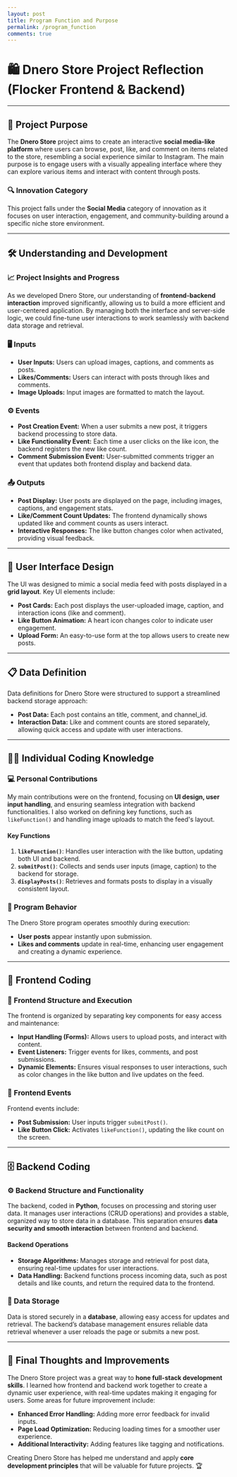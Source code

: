 ```yaml
---
layout: post
title: Program Function and Purpose
permalink: /program_function
comments: true
---
```


# 🛍️ Dnero Store Project Reflection (Flocker Frontend & Backend)

---

## 🎯 Project Purpose

The **Dnero Store** project aims to create an interactive **social media-like platform** where users can browse, post, like, and comment on items related to the store, resembling a social experience similar to Instagram. The main purpose is to engage users with a visually appealing interface where they can explore various items and interact with content through posts.

### 🔍 Innovation Category
This project falls under the **Social Media** category of innovation as it focuses on user interaction, engagement, and community-building around a specific niche store environment.

---

## 🛠️ Understanding and Development

### 📈 Project Insights and Progress
As we developed Dnero Store, our understanding of **frontend-backend interaction** improved significantly, allowing us to build a more efficient and user-centered application. By managing both the interface and server-side logic, we could fine-tune user interactions to work seamlessly with backend data storage and retrieval.

### 🖥️ Inputs
- **User Inputs:** Users can upload images, captions, and comments as posts.
- **Likes/Comments:** Users can interact with posts through likes and comments.
- **Image Uploads:** Input images are formatted to match the layout.

### ⚙️ Events
- **Post Creation Event:** When a user submits a new post, it triggers backend processing to store data.
- **Like Functionality Event:** Each time a user clicks on the like icon, the backend registers the new like count.
- **Comment Submission Event:** User-submitted comments trigger an event that updates both frontend display and backend data.

### 📤 Outputs
- **Post Display:** User posts are displayed on the page, including images, captions, and engagement stats.
- **Like/Comment Count Updates:** The frontend dynamically shows updated like and comment counts as users interact.
- **Interactive Responses:** The like button changes color when activated, providing visual feedback.

---

## 🎨 User Interface Design
The UI was designed to mimic a social media feed with posts displayed in a **grid layout**. Key UI elements include:
- **Post Cards:** Each post displays the user-uploaded image, caption, and interaction icons (like and comment).
- **Like Button Animation:** A heart icon changes color to indicate user engagement.
- **Upload Form:** An easy-to-use form at the top allows users to create new posts.

---

## 📋 Data Definition

Data definitions for Dnero Store were structured to support a streamlined backend storage approach:
- **Post Data:** Each post contains an title, comment, and channel_id.
- **Interaction Data:** Like and comment counts are stored separately, allowing quick access and update with user interactions.

---

## 👩‍💻 Individual Coding Knowledge

### 💻 Personal Contributions
My main contributions were on the frontend, focusing on **UI design, user input handling**, and ensuring seamless integration with backend functionalities. I also worked on defining key functions, such as `likeFunction()` and handling image uploads to match the feed's layout.

#### Key Functions
1. **`likeFunction()`**: Handles user interaction with the like button, updating both UI and backend.
2. **`submitPost()`**: Collects and sends user inputs (image, caption) to the backend for storage.
3. **`displayPosts()`**: Retrieves and formats posts to display in a visually consistent layout.

### 🔄 Program Behavior
The Dnero Store program operates smoothly during execution:
- **User posts** appear instantly upon submission.
- **Likes and comments** update in real-time, enhancing user engagement and creating a dynamic experience.

---

## 🎨 Frontend Coding

### 📜 Frontend Structure and Execution
The frontend is organized by separating key components for easy access and maintenance:
- **Input Handling (Forms):** Allows users to upload posts, and interact with content.
- **Event Listeners:** Trigger events for likes, comments, and post submissions.
- **Dynamic Elements:** Ensures visual responses to user interactions, such as color changes in the like button and live updates on the feed.

### 🧩 Frontend Events
Frontend events include:
- **Post Submission:** User inputs trigger `submitPost()`.
- **Like Button Click:** Activates `likeFunction()`, updating the like count on the screen.
  
---

## 🗄️ Backend Coding

### ⚙️ Backend Structure and Functionality
The backend, coded in **Python**, focuses on processing and storing user data. It manages user interactions (CRUD operations) and provides a stable, organized way to store data in a database. This separation ensures **data security and smooth interaction** between frontend and backend.

#### Backend Operations
- **Storage Algorithms:** Manages storage and retrieval for post data, ensuring real-time updates for user interactions.
- **Data Handling:** Backend functions process incoming data, such as post details and like counts, and return the required data to the frontend.

### 📁 Data Storage
Data is stored securely in a **database**, allowing easy access for updates and retrieval. The backend’s database management ensures reliable data retrieval whenever a user reloads the page or submits a new post.

---

## 🚀 Final Thoughts and Improvements

The Dnero Store project was a great way to **hone full-stack development skills**. I learned how frontend and backend work together to create a dynamic user experience, with real-time updates making it engaging for users. Some areas for future improvement include:
- **Enhanced Error Handling:** Adding more error feedback for invalid inputs.
- **Page Load Optimization:** Reducing loading times for a smoother user experience.
- **Additional Interactivity:** Adding features like tagging and notifications.

Creating Dnero Store has helped me understand and apply **core development principles** that will be valuable for future projects. 🏆
